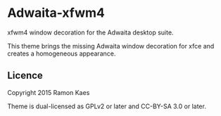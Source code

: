 # Adwaita-xfwm4

xfwm4 window decoration for the Adwaita desktop suite.

This theme brings the missing Adwaita window decoration for xfce and creates a homogeneous appearance.

## Licence

Copyright 2015 Ramon Kaes

Theme is dual-licensed as GPLv2 or later and CC-BY-SA 3.0 or later.
